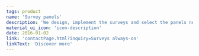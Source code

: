 ```yaml
---
tags: product
name: 'Survey panels'
description: 'We design, implement the surveys and select the panels needed to achieve the best representativity. We deliver oustanding reports customly designed if needed'
material_ui_icon: 'icon-description'
date: 2016-01-02
link: 'contactPage.html?inquiry=Surveys always-on'
linkText: 'Discover more'
---
```


